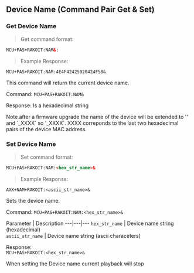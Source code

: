 ## Device Name (Command Pair Get & Set)

### Get Device Name
> Get command format:

```html
MCU+PAS+RAKOIT:NAM&:
```

> Example Response:

```plaintext
MCU+PAS+RAKOIT:NAM:4E4F42425920424F58&
```
This command will return the current device name.  

Command: `MCU+PAS+RAKOIT:NAM&`

Response: Is a hexadecimal string  

<aside class="notice">
Note after a firmware upgrade the name of the device will be extended to '<ascii_str_name>' and `_XXXX` so '<ascii_str_name>_XXXX`.  XXXX correponds to the last two hexadecimal pairs of the device MAC address.
</aside>

### Set Device Name
> Set command format:

```html
MCU+PAS+RAKOIT:NAM:<hex_str_name>&
```

> Example Response:

```plaintext
AXX+NAM+RAKOIT:<ascii_str_name>&
```

Sets the device name. 

Command: `MCU+PAS+RAKOIT:NAM:<hex_str_name>&`

Parameter | Description
---|---|---
`hex_str_name` | Device name string (hexadecimal)    
`ascii_str_name` | Device name string (ascii characeters) 

Response: <br>`MCU+PAS+RAKOIT:<hex_str_name>&`

<aside class="notice">
When setting the Device name current playback will stop 
</aside>
